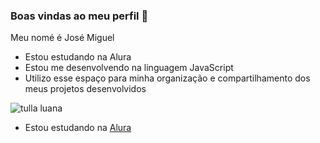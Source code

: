 ### Boas vindas ao meu perfil 💚

Meu nomé é José Miguel

- Estou estudando na Alura
- Estou me desenvolvendo na linguagem JavaScript
- Utilizo esse espaço para minha organização e compartilhamento dos meus projetos desenvolvidos

![tulla luana](https://media.tenor.com/XfK7ulO6yyEAAAAM/tulla-tulla-luana.gif)

- Estou estudando na [Alura](https://www.alura.com.br)
